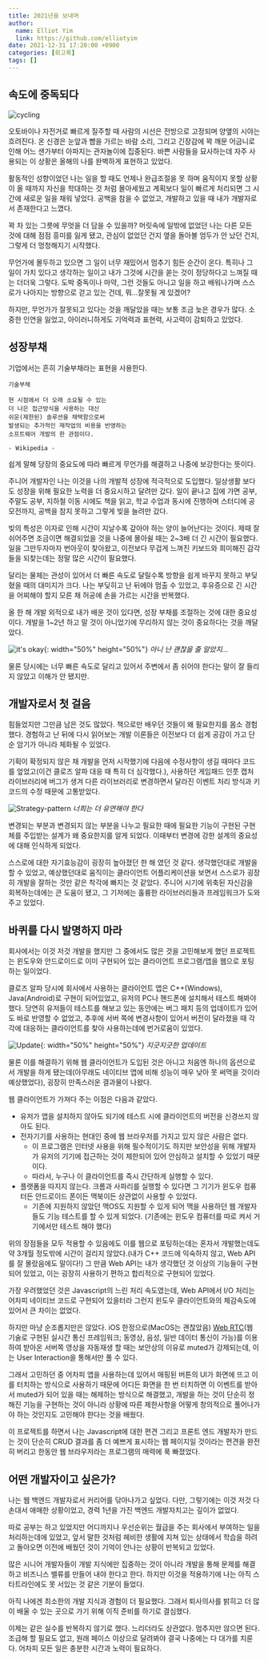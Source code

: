 ```yaml
---
title: 2021년을 보내며
author:
  name: Elliot Yim
  link: https://github.com/elliotyim
date: 2021-12-31 17:20:00 +0900
categories: [회고록]
tags: []
---
```


## 속도에 중독되다

![cycling](/assets/img/etc/cycling.jpg)

오토바이나 자전거로 빠르게 질주할 때 사람의 시선은 전방으로 고정되며 양옆의 시야는 흐려진다. 온 신경은 눈앞과 뺨을 가르는 바람 소리, 그리고 긴장감에 꽉 깨문 어금니로 인해 어느 샌가부터 아파지는 관자놀이에 집중된다. 바쁜 사람들을 묘사하는데 자주 사용되는 이 상황은 올해의 나를 완벽하게 표현하고 있었다.

활동적인 성향이었던 나는 일을 할 때도 언제나 완급조절을 못 하며 움직이지 못할 상황이 올 때까지 자신을 학대하는 것 처럼 몰아세웠고 계획보다 일이 빠르게 처리되면 그 시간에 새로운 일을 채워 넣었다. 공백을 참을 수 없었고, 개발하고 있을 때 내가 개발자로서 존재한다고 느꼈다.

꽉 차 있는 그릇에 무엇을 더 담을 수 있을까? 머릿속에 일밖에 없었던 나는 다른 모든 것에 대해 점점 흥미를 잃게 됐고, 관심이 없었던 건지 옆을 돌아볼 엄두가 안 났던 건지, 그렇게 더 멍청해지기 시작했다.

무언가에 몰두하고 있으면 그 일이 너무 재밌어서 멈추기 힘든 순간이 온다. 특히나 그 일이 가치 있다고 생각하는 일이고 내가 그것에 시간을 쏟는 것이 정당하다고 느껴질 때는 더더욱 그렇다. 도박 중독이나 마약, 그런 것들도 아니고 일을 하고 배워나가며 스스로가 나아지는 방향으로 걷고 있는 건데, 뭐...잘못될 게 있겠어?

하지만, 무언가가 잘못되고 있다는 것을 깨달았을 때는 보통 조금 늦은 경우가 많다. 소중한 인연을 잃었고, 아이러니하게도 기억력과 표현력, 사고력이 감퇴하고 있었다.

## 성장부채

기업에서는 흔히 기술부채라는 표현을 사용한다.

```
기술부채

현 시점에서 더 오래 소요될 수 있는
더 나은 접근방식을 사용하는 대신
쉬운(제한된) 솔루션을 채택함으로써
발생되는 추가적인 재작업의 비용을 반영하는
소프트웨어 개발의 한 관점이다.

- Wikipedia -
```

쉽게 말해 당장의 중요도에 따라 빠르게 무언가를 해결하고 나중에 보강한다는 뜻이다.

주니어 개발자인 나는 이것을 나의 개발적 성장에 적극적으로 도입했다. 일상생활 보다도 성장을 위해 필요한 노력을 더 중요시하고 달려만 갔다. 일이 끝나고 집에 가면 공부, 주말도 공부, 지하철 이동 시에도 책을 읽고, 학교 수업과 동시에 진행하며 스터디에 공모전까지, 공백을 참지 못하고 그렇게 빚을 늘려만 갔다.

빚의 특성은 이자로 인해 시간이 지날수록 갚아야 하는 양이 늘어난다는 것이다. 제때 잘 쉬어주면 조금이면 해결되었을 것을 나중에 몰아쉴 때는 2~3배 더 긴 시간이 필요했다. 일을 그만두자마자 번아웃이 찾아왔고, 이전보다 무겁게 느껴진 키보드와 희미해진 감각들을 되찾는데는 정말 많은 시간이 필요했다.

달리는 물체는 관성이 있어서 더 빠른 속도로 달릴수록 방향을 쉽게 바꾸지 못하고 부딪혔을 때의 대미지가 크다. 나는 부딪히고 난 뒤에야 멈출 수 있었고, 후유증으로 긴 시간을 어찌해야 할지 모른 채 허공에 손을 가르는 시간을 반복했다.

올 한 해 개발 외적으로 내가 배운 것이 있다면, 성장 부채를 조절하는 것에 대한 중요성이다. 개발을 1~2년 하고 말 것이 아니었기에 무리하지 않는 것이 중요하다는 것을 깨달았다.

![it's okay](/assets/img/etc/its-okay.jfif){: width="50%" height="50%"}
_아니 난 괜찮을 줄 알았지..._

물론 당시에는 너무 빠른 속도로 달리고 있어서 주변에서 좀 쉬어야 한다는 말이 잘 들리지 않았고 이해가 안 됐지만.

## 개발자로서 첫 걸음

힘들었지만 그만큼 남은 것도 많았다. 책으로만 배우던 것들이 왜 필요한지를 몸소 경험했다. 경험하고 난 뒤에 다시 읽어보는 개발 이론들은 이전보다 더 쉽게 공감이 가고 단순 암기가 아니라 체화될 수 있었다.

기획이 확정되지 않은 채 개발을 먼저 시작했기에 다음에 수정사항이 생길 때마다 코드를 엎었고(이건 클로즈 알파 대응 때 특히 더 심각했다.), 사용하던 게임패드 인풋 캡처 라이브러리에 버그가 생겨 다른 라이브러리로 변경하면서 달라진 이벤트 처리 방식과 키코드의 수정 때문에 고통받았다.

![Strategy-pattern](/assets/img/etc/strategy-pattern.png)
_너희는 더 유연해야 한다_

변경되는 부분과 변경되지 않는 부분을 나누고 필요한 때에 필요한 기능이 구현된 구현체를 주입받는 설계가 왜 중요한지를 알게 되었다. 이때부터 변경에 강한 설계의 중요성에 대해 인식하게 되었다.

스스로에 대한 자기효능감이 굉장히 높아졌던 한 해 였던 것 같다. 생각했던대로 개발을 할 수 있었고, 예상했던대로 움직이는 클라이언트 어플리케이션을 보면서 스스로가 굉장히 개발을 잘하는 것만 같은 착각에 빠지는 것 같았다. 주니어 시기에 위축된 자신감을 회복하는데에는 큰 도움이 됐고, 그 기저에는 훌륭한 라이브러리들과 프레임워크가 도와주고 있었다.

## 바퀴를 다시 발명하지 마라

회사에서는 이것 저것 개발을 했지만 그 중에서도 많은 것을 고민해보게 했던 프로젝트는 윈도우와 안드로이드로 이미 구현되어 있는 클라이언트 프로그램/앱을 웹으로 포팅하는 일이었다.

클로즈 알파 당시에 회사에서 사용하는 클라이언트 앱은 C++(Windows), Java(Android)로 구현이 되어있었고, 유저의 PC나 핸드폰에 설치해서 테스트 해봐야 했다. 당연히 유저들이 테스트를 해보고 있는 동안에는 버그 패치 등의 업데이트가 있어도 바로 반영할 수 없었고, 추후에 서버 쪽에 변경사항이 있어서 버전이 달라졌을 때 각각에 대응하는 클라이언트를 찾아 사용하는데에 번거로움이 있었다.

![Update](/assets/img/etc/ios-update.jpg){: width="50%" height="50%"}
_지긋지긋한 업데이트_

물론 이를 해결하기 위해 웹 클라이언트가 도입된 것은 아니고 처음엔 하나의 옵션으로서 개발을 하게 됐는데(아무래도 네이티브 앱에 비해 성능이 매우 낮아 못 써먹을 것이라 예상했었다), 굉장히 만족스러운 결과물이 나왔다.

웹 클라이언트가 가져다 주는 이점은 다음과 같았다.

- 유저가 앱을 설치하지 않아도 되기에 테스트 시에 클라이언트의 버전을 신경쓰지 않아도 된다.
- 전자기기를 사용하는 현대인 중에 웹 브라우저를 가지고 있지 않은 사람은 없다.
  - 이 프로그램은 인터넷 사용을 위해 필수적이기도 하지만 보안성을 위해 개발자가 유저의 기기에 접근하는 것이 제한되어 있어 안심하고 설치할 수 있었기 때문이다.
  - 따라서, 누구나 이 클라이언트를 즉시 간단하게 실행할 수 있다.
- 플랫폼을 따지지 않는다. 크롬과 사파리를 실행할 수 있다면 그 기기가 윈도우 컴퓨터든 안드로이드 폰이든 맥북이든 상관없이 사용할 수 있었다.
  - 기존에 지원하지 않았던 맥OS도 지원할 수 있게 되어 맥을 사용하던 웹 개발자들도 기능 테스트를 할 수 있게 되었다. (기존에는 윈도우 컴퓨터를 따로 켜서 거기에서만 테스트 해야 했다)

위의 장점들을 모두 적용할 수 있음에도 이를 웹으로 포팅하는데는 혼자서 개발했는데도 약 3개월 정도밖에 시간이 걸리지 않았다.(내가 C++ 코드에 익숙하지 않고, Web API를 잘 몰랐음에도 말이다!) 그 만큼 Web API는 내가 생각했던 것 이상의 기능들이 구현되어 있었고, 이는 굉장히 사용하기 편하고 합리적으로 구현되어 있었다.

가장 우려했었던 것은 Javascript의 느린 처리 속도였는데, Web API에서 I/O 처리는 어차피 네이티브 코드로 구현되어 있을터라 그런지 윈도우 클라이언트와의 체감속도에 있어서 큰 차이는 없었다.

하지만 마냥 순조롭지만은 않았다. iOS 한정으로(MacOS는 괜찮았음) [Web RTC](https://webrtc.org/)(웹 기술로 구현된 실시간 통신 프레임워크; 동영상, 음성, 일반 데이터 통신이 가능)를 이용하여 받아온 서버쪽 영상을 자동재생 할 때는 보안상의 이유로 muted가 강제되는데, 이는 User Interaction을 통해서만 풀 수 있다.

그래서 고민하던 중 어차피 앱을 사용하는데 있어서 매핑된 버튼의 UI가 화면에 뜨고 이를 터치하는 방식으로 사용하기 때문에 어디든 화면을 한 번 터치하면 이 이벤트를 받아서 muted가 되어 있을 때는 해제하는 방식으로 해결했고, 개발을 하는 것이 단순히 정해진 기능을 구현하는 것이 아니라 상황에 따른 제한사항을 어떻게 창의적으로 풀어나가야 하는 것인지도 고민해야 한다는 것을 배웠다.

이 프로젝트를 하면서 나는 Javascript에 대한 편견 그리고 프론트 엔드 개발자가 만드는 것이 단순히 CRUD 결과를 좀 더 예쁘게 표시하는 웹 페이지일 것이라는 편견을 완전히 버리고 한동안 웹 브라우저라는 프로그램의 매력에 푹 빠졌었다.

## 어떤 개발자이고 싶은가?

나는 웹 백엔드 개발자로서 커리어를 닦아나가고 싶었다. 다만, 그렇기에는 이것 저것 다 손대서 애매한 상황이었고, 경력 1년을 가진 백엔드 개발자치고는 깊이가 없었다.

따로 공부는 하고 있었지만 어디까지나 우선순위는 월급을 주는 회사에서 부여하는 일을 처리하는데에 있었고, 앞서 말한 것처럼 헤비한 생활에 지쳐 있는 상태에서 학습을 하려고 돌아오면 이전에 배웠던 것이 기억이 안나는 상황이 반복되고 있었다.

많은 시니어 개발자들이 개발 지식에만 집중하는 것이 아니라 개발을 통해 문제를 해결하고 비즈니스 밸류를 만들어 내야 한다고 한다. 하지만 이것을 적용하기에 나는 아직 스타트라인에도 못 서있는 것 같은 기분이 들었다.

아직 나에겐 최소한의 개발 지식과 경험이 더 필요했다. 그래서 퇴사의사를 밝히고 더 많이 배울 수 있는 곳으로 가기 위해 이직 준비를 하기로 결심했다.

이제는 같은 실수를 반복하지 않기로 했다. 느리더라도 상관없다. 멈추지만 않으면 된다. 조급해 할 필요도 없고, 원래 페이스 이상으로 달려봐야 결국 나중에는 다 대가를 치룬다. 어차피 모든 일은 충분한 시간과 노력이 필요하다.
